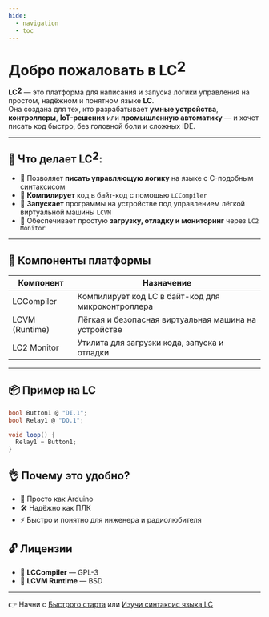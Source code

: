 ```yaml
---
hide:
  - navigation
  - toc
---
```

<style>
  .md-content__inner ul>li::before {
  content: '';
  position: absolute;
  left: 0;
  font-size: 0em;
  color: #ffb300;
  /* Amber 600 */
}

.md-content__inner h1::before {
  content: '';
}

/* H2 — основной раздел */
.md-content__inner h2::before {
  content: '';
}

/* H3 — подраздел */
.md-content__inner h3::before {
  content: '';
}

/* H4 — подподраздел (опционально) */
.md-content__inner h4::before {
  content: '';
}

</style>
# Добро пожаловать в <span style="display: inline-block; position: relative;">LC<span style="position: relative; top: -0.25em;">2</span></span>

**<span style="display: inline-block; position: relative;">LC<span style="position: relative; top: -0.25em;">2</span></span>** — это платформа для написания и запуска логики управления на простом, надёжном и понятном языке **LC**.  
Она создана для тех, кто разрабатывает **умные устройства**, **контроллеры**, **IoT-решения** или **промышленную автоматику** — и хочет писать код быстро, без головной боли и сложных IDE.

---

## 🚀 Что делает <span style="display: inline-block; position: relative;">LC<span style="position: relative; top: -0.25em;">2</span></span>:

- 🔸 Позволяет **писать управляющую логику** на языке с C-подобным синтаксисом
- 🔸 **Компилирует** код в байт-код с помощью `LCCompiler`
- 🔸 **Запускает** программы на устройстве под управлением лёгкой виртуальной машины `LCVM`
- 🔸 Обеспечивает простую **загрузку, отладку и мониторинг** через `LC2 Monitor`

---

## 🧩 Компоненты платформы

| Компонент        | Назначение                                       |
|------------------|--------------------------------------------------|
| LCCompiler       | Компилирует код LC в байт-код для микроконтроллера |
| LCVM (Runtime)   | Лёгкая и безопасная виртуальная машина на устройстве |
| LC2 Monitor      | Утилита для загрузки кода, запуска и отладки     |

---

## 📦 Пример на LC

```cs
bool Button1 @ "DI.1";
bool Relay1 @ "DO.1";

void loop() {
  Relay1 = Button1;
}
```

## 👌 Почему это удобно?  
- 📘 Просто как Arduino
- 🛠 Надёжно как ПЛК
- ⚡ Быстро и понятно для инженера и радиолюбителя

## 🔓 Лицензии  
- 🔸 **LCCompiler** — GPL-3
- 🔸 **LCVM Runtime** — BSD

---

👉 Начни с [Быстрого старта](/quickstart/) или [Изучи синтаксис языка LC](/lc-lang/)